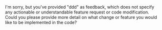 I'm sorry, but you've provided "ddd" as feedback, which does not specify any actionable or understandable feature request or code modification. Could you please provide more detail on what change or feature you would like to be implemented in the code?